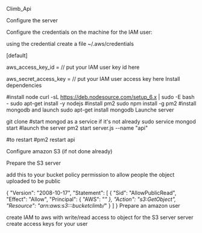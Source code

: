 Climb_Api

Configure the server

Configure the credentials on the machine for the IAM user:

using the credential create a file ~/.aws/credentials

[default]

aws_access_key_id = // put your IAM user key id here

aws_secret_access_key = // put your IAM user access key here
Install dependencies

#install node
curl -sL https://deb.nodesource.com/setup_6.x | sudo -E bash -
sudo apt-get install -y nodejs
#install pm2
sudo npm install -g pm2
#install mongodb and launch
sudo apt-get install mongodb
Launche server

git clone #start mongod as a service if it's not already sudo service mongod start #launch the server pm2 start server.js --name "api"

#to restart #pm2 restart api

Configure amazon S3 (if not done already)

Prepare the S3 server

add this to your bucket policy permission to allow people the object uploaded to be public

{
    "Version": "2008-10-17",
    "Statement": [
        {
            "Sid": "AllowPublicRead",
            "Effect": "Allow",
            "Principal": {
                "AWS": "*"
            },
            "Action": "s3:GetObject",
            "Resource": "arn:aws:s3:::bucketclimb/*"
        }
    ]
}
Prepare an amazon user

create IAM to aws with write/read access to object for the S3 server server create access keys for your user
